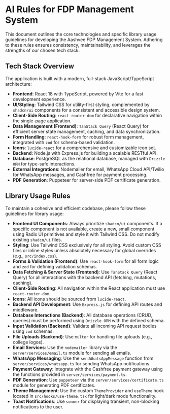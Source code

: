 # AI Rules for FDP Management System

This document outlines the core technologies and specific library usage guidelines for developing the Aashvee FDP Management System. Adhering to these rules ensures consistency, maintainability, and leverages the strengths of our chosen tech stack.

## Tech Stack Overview

The application is built with a modern, full-stack JavaScript/TypeScript architecture:

*   **Frontend**: React 18 with TypeScript, powered by Vite for a fast development experience.
*   **UI/Styling**: Tailwind CSS for utility-first styling, complemented by `shadcn/ui` components for a consistent and accessible design system.
*   **Client-Side Routing**: `react-router-dom` for declarative navigation within the single-page application.
*   **Data Management (Frontend)**: `TanStack Query` (React Query) for efficient server state management, caching, and data synchronization.
*   **Form Handling**: `react-hook-form` for robust form management, integrated with `zod` for schema-based validation.
*   **Icons**: `lucide-react` for a comprehensive and customizable icon set.
*   **Backend**: Node.js with Express.js for building a scalable RESTful API.
*   **Database**: PostgreSQL as the relational database, managed with `Drizzle ORM` for type-safe interactions.
*   **External Integrations**: Nodemailer for email, WhatsApp Cloud API/Twilio for WhatsApp messages, and Cashfree for payment processing.
*   **PDF Generation**: Puppeteer for server-side PDF certificate generation.

## Library Usage Rules

To maintain a cohesive and efficient codebase, please follow these guidelines for library usage:

*   **Frontend UI Components**: Always prioritize `shadcn/ui` components. If a specific component is not available, create a new, small component using Radix UI primitives and style it with Tailwind CSS. Do not modify existing `shadcn/ui` files.
*   **Styling**: Use Tailwind CSS exclusively for all styling. Avoid custom CSS files or inline styles unless absolutely necessary for global overrides (e.g., `src/index.css`).
*   **Forms & Validation (Frontend)**: Use `react-hook-form` for all form logic and `zod` for defining validation schemas.
*   **Data Fetching & Server State (Frontend)**: Use `TanStack Query` (React Query) for all interactions with the backend API (fetching, mutations, caching).
*   **Client-Side Routing**: All navigation within the React application must use `react-router-dom`.
*   **Icons**: All icons should be sourced from `lucide-react`.
*   **Backend API Development**: Use `Express.js` for defining API routes and middleware.
*   **Database Interactions (Backend)**: All database operations (CRUD, queries) must be performed using `Drizzle ORM` with the defined schema.
*   **Input Validation (Backend)**: Validate all incoming API request bodies using `zod` schemas.
*   **File Uploads (Backend)**: Use `multer` for handling file uploads (e.g., college logos).
*   **Email Services**: Use the `nodemailer` library via the `server/services/email.ts` module for sending all emails.
*   **WhatsApp Messaging**: Use the `sendWhatsAppMessage` function from `server/services/whatsapp.ts` for sending WhatsApp notifications.
*   **Payment Gateway**: Integrate with the Cashfree payment gateway using the functions provided in `server/services/payment.ts`.
*   **PDF Generation**: Use `puppeteer` via the `server/services/certificate.ts` module for generating PDF certificates.
*   **Theme Management**: Use the custom `ThemeProvider` and `useTheme` hook located in `src/hooks/use-theme.tsx` for light/dark mode functionality.
*   **Toast Notifications**: Use `sonner` for displaying transient, non-blocking notifications to the user.